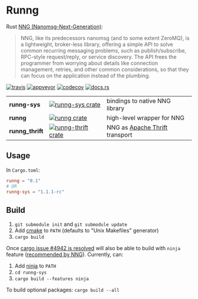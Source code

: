 # Runng

Rust [NNG (Nanomsg-Next-Generation)](https://github.com/nanomsg/nng):

> NNG, like its predecessors nanomsg (and to some extent ZeroMQ), is a lightweight, broker-less library, offering a simple API to solve common recurring messaging problems, such as publish/subscribe, RPC-style request/reply, or service discovery. The API frees the programmer from worrying about details like connection management, retries, and other common considerations, so that they can focus on the application instead of the plumbing.

[![travis](https://travis-ci.org/jeikabu/runng.svg?branch=master)](https://travis-ci.org/jeikabu/runng)
[![appveyor](https://ci.appveyor.com/api/projects/status/0w7puh3t2g8gt4gp/branch/master?svg=true)](https://ci.appveyor.com/project/jake-ruyi/runng/branch/master)
[![codecov](https://codecov.io/gh/jeikabu/runng/branch/master/graph/badge.svg)](https://codecov.io/gh/jeikabu/runng)
[![docs.rs](https://docs.rs/runng/badge.svg)](https://docs.rs/crate/runng/)


||||
|-|-|-
| __runng-sys__ | [![runng-sys crate](https://img.shields.io/crates/v/runng-sys.svg)](https://crates.io/crates/runng-sys) | bindings to native NNG library
| __runng__ | [![runng crate](https://img.shields.io/crates/v/runng.svg)](https://crates.io/crates/runng) | high-level wrapper for NNG
| __runng_thrift__ | [![runng-thrift crate](https://img.shields.io/crates/v/runng-thrift.svg)](https://crates.io/crates/runng-thrift) | NNG as [Apache Thrift](https://github.com/apache/thrift) transport

## Usage

In `Cargo.toml`:
```toml
runng = "0.1"
# OR
runng-sys = "1.1.1-rc"
```

## Build

1. `git submodule init` and `git submodule update`
1. Add [cmake](https://cmake.org) to `PATH` (defaults to "Unix Makefiles" generator)
1. `cargo build`

Once [cargo issue #4942 is resolved](https://github.com/rust-lang/cargo/issues/4942) will also be able to build with `ninja` feature ([recommended by NNG](https://github.com/nanomsg/nng#requirements)).  Currently, can:
1. Add [ninja](https://ninja-build.org/) to `PATH`
1. `cd runng-sys`
1. `cargo build --features ninja`

To build optional packages: `cargo build --all`